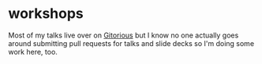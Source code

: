 workshops
=========
Most of my talks live over on [Gitorious](https://gitorious.org/workshops/talks) but I know no one actually goes around submitting pull requests for talks and slide decks so I'm doing some work here, too. 
